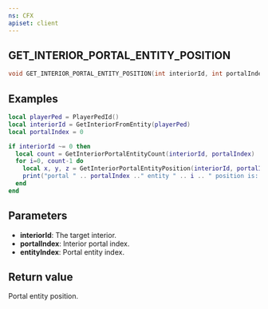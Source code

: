```yaml
---
ns: CFX
apiset: client
---
```

## GET_INTERIOR_PORTAL_ENTITY_POSITION

```c
void GET_INTERIOR_PORTAL_ENTITY_POSITION(int interiorId, int portalIndex, int entityIndex, float* posX, float* posY, float* posZ);
```

## Examples

```lua
local playerPed = PlayerPedId()
local interiorId = GetInteriorFromEntity(playerPed)
local portalIndex = 0

if interiorId ~= 0 then
  local count = GetInteriorPortalEntityCount(interiorId, portalIndex)
  for i=0, count-1 do
    local x, y, z = GetInteriorPortalEntityPosition(interiorId, portalIndex, i)
    print("portal " .. portalIndex .." entity " .. i .. " position is: " .. vec3(x, y, z))
  end
end
```

## Parameters
* **interiorId**: The target interior.
* **portalIndex**: Interior portal index.
* **entityIndex**: Portal entity index.

## Return value
Portal entity position.